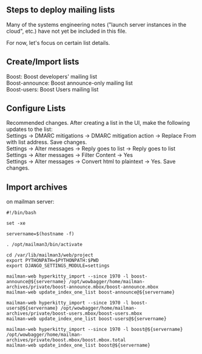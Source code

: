 
## Steps to deploy mailing lists

Many of the systems engineering notes ("launch server instances in the cloud", etc.) have not yet be included in this file.  

For now, let's focus on certain list details.   

## Create/Import lists

Boost: Boost developers' mailing list  
Boost-announce: Boost announce-only mailing list  
Boost-users: Boost Users mailing list  

## Configure Lists

Recommended changes. After creating a list in the UI, make the following updates to the list:  
Settings -> DMARC mitigations -> DMARC mitigation action -> Replace From with list address. Save changes.  
Settings -> Alter messages -> Reply goes to list -> Reply goes to list  
Settings -> Alter messages -> Filter Content -> Yes  
Settings -> Alter messages -> Convert html to plaintext -> Yes. Save changes.  

## Import archives

on mailman server:  

```
#!/bin/bash

set -xe

servername=$(hostname -f)

. /opt/mailman3/bin/activate

cd /var/lib/mailman3/web/project
export PYTHONPATH=$PYTHONPATH:$PWD
export DJANGO_SETTINGS_MODULE=settings

mailman-web hyperkitty_import --since 1970 -l boost-announce@${servername} /opt/wowbagger/home/mailman-archives/private/boost-announce.mbox/boost-announce.mbox
mailman-web update_index_one_list boost-announce@${servername}

mailman-web hyperkitty_import --since 1970 -l boost-users@${servername} /opt/wowbagger/home/mailman-archives/private/boost-users.mbox/boost-users.mbox
mailman-web update_index_one_list boost-users@${servername}

mailman-web hyperkitty_import --since 1970 -l boost@${servername} /opt/wowbagger/home/mailman-archives/private/boost.mbox/boost.mbox.total
mailman-web update_index_one_list boost@${servername}
```

